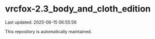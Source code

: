 # vrcfox-2.3_body_and_cloth_edition

Last updated: 2025-06-15 06:55:56

This repository is automatically maintained.
